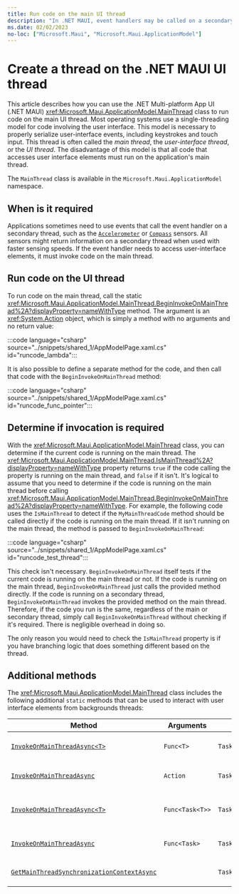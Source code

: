```yaml
---
title: Run code on the main UI thread
description: "In .NET MAUI, event handlers may be called on a secondary thread. The MainThread class allows an application to run code on the main UI thread. This article describes how to use the MainThread class."
ms.date: 02/02/2023
no-loc: ["Microsoft.Maui", "Microsoft.Maui.ApplicationModel"]
---
```


# Create a thread on the .NET MAUI UI thread

This article describes how you can use the .NET Multi-platform App UI (.NET MAUI) <xref:Microsoft.Maui.ApplicationModel.MainThread> class to run code on the main UI thread. Most operating systems use a single-threading model for code involving the user interface. This model is necessary to properly serialize user-interface events, including keystrokes and touch input. This thread is often called the _main thread_, the _user-interface thread_, or the _UI thread_. The disadvantage of this model is that all code that accesses user interface elements must run on the application's main thread.

The `MainThread` class is available in the `Microsoft.Maui.ApplicationModel` namespace.

## When is it required

Applications sometimes need to use events that call the event handler on a secondary thread, such as the [`Accelerometer`](../device/sensors.md#accelerometer) or [`Compass`](../device/sensors.md#compass) sensors. All sensors might return information on a secondary thread when used with faster sensing speeds. If the event handler needs to access user-interface elements, it must invoke code on the main thread.

## Run code on the UI thread

To run code on the main thread, call the static <xref:Microsoft.Maui.ApplicationModel.MainThread.BeginInvokeOnMainThread%2A?displayProperty=nameWithType> method. The argument is an <xref:System.Action> object, which is simply a method with no arguments and no return value:

:::code language="csharp" source="../snippets/shared_1/AppModelPage.xaml.cs" id="runcode_lambda":::

It is also possible to define a separate method for the code, and then call that code with the `BeginInvokeOnMainThread` method:

:::code language="csharp" source="../snippets/shared_1/AppModelPage.xaml.cs" id="runcode_func_pointer":::

## Determine if invocation is required

With the <xref:Microsoft.Maui.ApplicationModel.MainThread> class, you can determine if the current code is running on the main thread. The <xref:Microsoft.Maui.ApplicationModel.MainThread.IsMainThread%2A?displayProperty=nameWithType> property returns `true` if the code calling the property is running on the main thread, and `false` if it isn't. It's logical to assume that you need to determine if the code is running on the main thread before calling <xref:Microsoft.Maui.ApplicationModel.MainThread.BeginInvokeOnMainThread%2A?displayProperty=nameWithType>. For example, the following code uses the `IsMainThread` to detect if the `MyMainThreadCode` method should be called directly if the code is running on the main thread. If it isn't running on the main thread, the method is passed to `BeginInvokeOnMainThread`:

:::code language="csharp" source="../snippets/shared_1/AppModelPage.xaml.cs" id="runcode_test_thread":::

This check isn't necessary. `BeginInvokeOnMainThread` itself tests if the current code is running on the main thread or not. If the code is running on the main thread, `BeginInvokeOnMainThread` just calls the provided method directly. If the code is running on a secondary thread, `BeginInvokeOnMainThread` invokes the provided method on the main thread. Therefore, if the code you run is the same, regardless of the main or secondary thread, simply call `BeginInvokeOnMainThread` without checking if it's required. There is negligible overhead in doing so.

The only reason you would need to check the `IsMainThread` property is if you have branching logic that does something different based on the thread.

## Additional methods

The <xref:Microsoft.Maui.ApplicationModel.MainThread> class includes the following additional `static` methods that can be used to interact with user interface elements from backgrounds threads:

| Method                                                                                                                                                            | Arguments       | Returns   | Purpose                                                                     |
|-------------------------------------------------------------------------------------------------------------------------------------------------------------------|-----------------|-----------|-----------------------------------------------------------------------------|
| [`InvokeOnMainThreadAsync<T>`](xref:Microsoft.Maui.ApplicationModel.MainThread.InvokeOnMainThreadAsync%60%601(System.Func{%60%600}))                              | `Func<T>`       | `Task<T>` | Invokes a `Func<T>` on the main thread, and waits for it to complete.       |
| [`InvokeOnMainThreadAsync`](xref:Microsoft.Maui.ApplicationModel.MainThread.InvokeOnMainThreadAsync(System.Action))                                               | `Action`        | `Task`    | Invokes an `Action` on the main thread, and waits for it to complete.       |
| [`InvokeOnMainThreadAsync<T>`](xref:Microsoft.Maui.ApplicationModel.MainThread.InvokeOnMainThreadAsync%60%601(System.Func{System.Threading.Tasks.Task{%60%600}})) | `Func<Task<T>>` | `Task<T>` | Invokes a `Func<Task<T>>` on the main thread, and waits for it to complete. |
| [`InvokeOnMainThreadAsync`](xref:Microsoft.Maui.ApplicationModel.MainThread.InvokeOnMainThreadAsync(System.Func{System.Threading.Tasks.Task}))                    | `Func<Task>`    | `Task`    | Invokes a `Func<Task>` on the main thread, and waits for it to complete.    |
| [`GetMainThreadSynchronizationContextAsync`](xref:Microsoft.Maui.Controls.Device.GetMainThreadSynchronizationContextAsync)                                        |                 | `Task<SynchronizationContext>` | Returns the `SynchronizationContext` for the main thread. |
